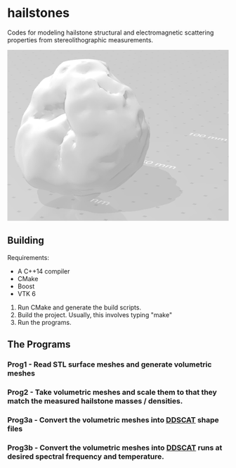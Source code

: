 # hailstones

Codes for modeling hailstone structural and electromagnetic scattering properties from stereolithographic measurements.

![Picture of a modeled hailstone](./hailstone.png?raw=true)

## Building

Requirements:
- A C++14 compiler
- CMake
- Boost
- VTK 6

1. Run CMake and generate the build scripts.
2. Build the project. Usually, this involves typing "make"
3. Run the programs. 

## The Programs

### Prog1 - Read STL surface meshes and generate volumetric meshes
### Prog2 - Take volumetric meshes and scale them to that they match the measured hailstone masses / densities.
### Prog3a - Convert the volumetric meshes into [DDSCAT](http://ddscat.wikidot.com/) shape files
### Prog3b - Convert the volumetric meshes into [DDSCAT](http://ddscat.wikidot.com/) runs at desired spectral frequency and temperature.

